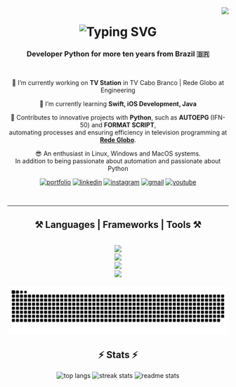 <img align="right" src="https://visitor-badge.laobi.icu/badge?page_id=davidroberrt.visitor-badge" />

<h1 align="center">
<img src="http://readme-typing-svg.herokuapp.com?font=Righteous&weight=500&size=40&duration=3000&pause=1000&color=00FFAD&center=true&vCenter=true&random=false&width=800&height=90&lines=Hello+Developers+%E2%98%95%EF%B8%8F;and+Recruiters%E2%80%A6+%F0%9F%94%8E;I%E2%80%99m+DAVID+ROBERT!++%F0%9F%9A%80;I+have+you+are+looking+for!;Contact+me!+%F0%9F%93%B2+%F0%9F%91%87%F0%9F%8F%BB" alt="Typing SVG" />
</h1>

<h3 align="center">Developer Python for more ten years from Brazil 🇧🇷</h3>

<br/>

<div align="center">
 
 🔭 I’m currently working on **TV Station** in TV Cabo Branco | Rede Globo at Engineering
 
 🌱 I’m currently learning **Swift, iOS Development, Java**
<p>🔧 Contributes to innovative projects with <strong>Python</strong>, such as <strong> AUTOEPG </strong> (IFN-50) and <strong>FORMAT SCRIPT</strong>, <br> automating processes and ensuring efficiency in television programming at <a href="https://www.globo.com" class="link"><strong>Rede Globo</strong></a>.</p>

😎 An enthusiast in Linux, Windows and MacOS systems.<br>In addition to being passionate about automation and passionate about Python
<br/>

[![portfolio](https://img.shields.io/badge/meu_portfolio-272727?style=for-the-badge&logo=ko-fi&logoColor=white)](https://www.github.com/davidrobertt)
[![linkedin](https://img.shields.io/badge/linkedin-0A66C2?style=for-the-badge&logo=linkedin&logoColor=white)](https://www.linkedin.com/in/davidrobertt)
[![instagram](https://img.shields.io/badge/instagram-405DE6?style=for-the-badge&logo=instagram&logoColor=white)](https://instagram.com/davidroberrt)
[![gmail](https://img.shields.io/badge/gmail-red?style=for-the-badge&logo=gmail&logoColor=white)](mailto:davidrobert.info@gmail.com)
[![youtube](https://img.shields.io/badge/youtube-white?style=for-the-badge&logo=youtube&logoColor=red)](https://youtu.be/kePxRO98lEY)

<br>

 <hr/>
 
<h2 align="center">⚒️ Languages | Frameworks | Tools ⚒️</h2>
<br/>
<div align="center">
    <img src="https://skillicons.dev/icons?i=swift,apple,java,python,django,cpp,c,nodejs,ts,javascript,html,css,php,arduino,powershell" /><br>
    <img src="https://skillicons.dev/icons?i=github,git,gitlab,selenium,mysql,sqlite,firebase,figma,wordpress,bootstrap,autocad,qt,gtk,opencv" /><br>
    <img src="https://skillicons.dev/icons?i=docker,aws,gcp,windows,linux,arch,debian,ubuntu,mint,vercel,md" /><br>
    <img src="https://skillicons.dev/icons?i=vscode,atom,sublime,pycharm,eclipse,opencv,idea,phpstorm,visualstudio" />
</div>
<br/>
<picture>
  <source
    media="(prefers-color-scheme: dark)"
    srcset="https://raw.githubusercontent.com/davidroberrt/davidroberrt/manual-run-output/only-svg/github-contribution-grid-snake-dark.svg"
  />
  <source
    media="(prefers-color-scheme: light)"
    srcset="https://raw.githubusercontent.com/davidroberrt/davidroberrt/manual-run-output/only-svg/github-contribution-grid-snake-dark.svg"
  />
  <img
    alt="github contribution grid snake animation"
    src="https://raw.githubusercontent.com/davidroberrt/davidroberrt/manual-run-output/only-svg/github-contribution-grid-snake-dark.svg"
  />
</picture>
<h2 align="center">⚡ Stats ⚡</h2>
<div align=center>
    <img width=210 src="https://github-readme-stats.vercel.app/api/top-langs/?username=davidroberrt&hide_progress=true&border_radius=10&theme=dark" alt="top langs" />
    <img width=250 src="https://github-readme-streak-stats-salesp07.vercel.app?user=Davidroberrt&theme=white&hide_border=false&border_radius=10&date_format=j%2Fn%5B%2FY%5D&fire=00FF40&ring=FFFFFF&currStreakNum=04EB93&sideNums=FFFFFF&currStreakLabel=00FF9D&background=181818&stroke=00FF9D&sideLabels=FFFFFF&dates=00EB33)](https://git.io/streak-stats" alt="streak stats"/>
    <img width=235 src="https://github-readme-stats.vercel.app/api?username=davidroberrt&count_private=true&show_icons=true&theme=dark&rank_icon=github&border_radius=10" alt="readme stats" />
</div>



